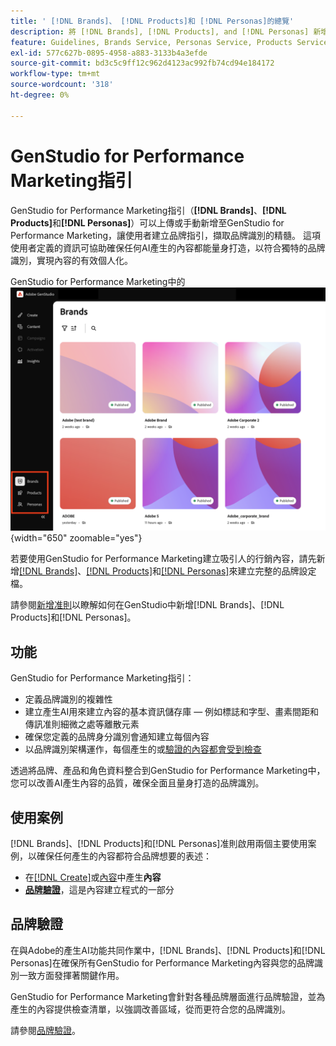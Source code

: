 ```yaml
---
title: ' [!DNL Brands]、 [!DNL Products]和 [!DNL Personas]的總覽'
description: 將 [!DNL Brands], [!DNL Products], and [!DNL Personas] 新增至GenStudio for Performance Marketing以建立完整的品牌描述檔，其中包含品牌代表的各個層面。
feature: Guidelines, Brands Service, Personas Service, Products Service
exl-id: 577c627b-0895-4958-a883-3133b4a3efde
source-git-commit: bd3c5c9ff12c962d4123ac992fb74cd94e184172
workflow-type: tm+mt
source-wordcount: '318'
ht-degree: 0%

---
```


# GenStudio for Performance Marketing指引

GenStudio for Performance Marketing指引（**[!DNL Brands]**、**[!DNL Products]**&#x200B;和&#x200B;**[!DNL Personas]**）可以上傳或手動新增至GenStudio for Performance Marketing，讓使用者建立品牌指引，擷取品牌識別的精髓。 這項使用者定義的資訊可協助確保任何AI產生的內容都能量身打造，以符合獨特的品牌識別，實現內容的有效個人化。

GenStudio for Performance Marketing中的![指導方針](/help/assets/guidelines.png){width="650" zoomable="yes"}

若要使用GenStudio for Performance Marketing建立吸引人的行銷內容，請先新增[[!DNL Brands]](/help/user-guide/guidelines/brands.md)、[[!DNL Products]](/help/user-guide/guidelines/products.md)和[[!DNL Personas]](/help/user-guide/guidelines/personas.md)來建立完整的品牌設定檔。

請參閱[新增准則](/help/user-guide/guidelines/add-guidelines.md)以瞭解如何在GenStudio中新增[!DNL Brands]、[!DNL Products]和[!DNL Personas]。

## 功能

GenStudio for Performance Marketing指引：

* 定義品牌識別的複雜性
* 建立產生AI用來建立內容的基本資訊儲存庫 — 例如標誌和字型、畫素間距和傳訊准則細微之處等離散元素
* 確保您定義的品牌身分識別會通知建立每個內容
* 以品牌識別架構運作，每個產生的或[驗證的內容都會受到檢查](#brand-validation)

透過將品牌、產品和角色資料整合到GenStudio for Performance Marketing中，您可以改善AI產生內容的品質，確保全面且量身打造的品牌識別。

## 使用案例

[!DNL Brands]、[!DNL Products]和[!DNL Personas]准則啟用兩個主要使用案例，以確保任何產生的內容都符合品牌想要的表述：

* 在[[!DNL Create]](/help/user-guide/create/overview.md)或[內容](/help/user-guide/content/overview.md)中產生&#x200B;**內容**
* [**品牌驗證**](#brand-validation)，這是內容建立程式的一部分

## 品牌驗證

在與Adobe的產生AI功能共同作業中，[!DNL Brands]、[!DNL Products]和[!DNL Personas]在確保所有GenStudio for Performance Marketing內容與您的品牌識別一致方面發揮著關鍵作用。

GenStudio for Performance Marketing會針對各種品牌層面進行品牌驗證，並為產生的內容提供檢查清單，以強調改善區域，從而更符合您的品牌識別。

請參閱[品牌驗證](/help/user-guide/guidelines/brand-validation.md)。
